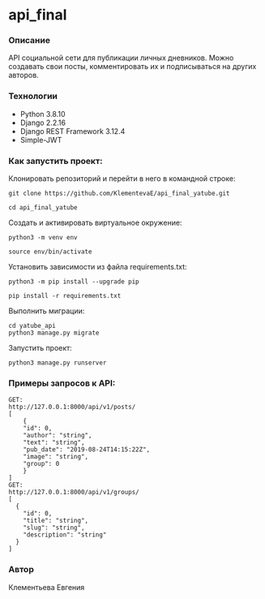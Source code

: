 # api_final

### Описание

API социальной сети для публикации личных дневников. Можно создавать свои посты, комментировать их и подписываться на других авторов.

### Технологии

- Python 3.8.10
- Django 2.2.16
- Django REST Framework 3.12.4
- Simple-JWT

### Как запустить проект:

Клонировать репозиторий и перейти в него в командной строке:

```
git clone https://github.com/KlementevaE/api_final_yatube.git
```

```
cd api_final_yatube

```

Cоздать и активировать виртуальное окружение:

```
python3 -m venv env
```

```
source env/bin/activate
```

Установить зависимости из файла requirements.txt:

```
python3 -m pip install --upgrade pip
```

```
pip install -r requirements.txt
```

Выполнить миграции:

```
cd yatube_api
python3 manage.py migrate
```

Запустить проект:

```
python3 manage.py runserver
```
### Примеры запросов к API:
```
GET:
http://127.0.0.1:8000/api/v1/posts/
[
    {
    "id": 0,
    "author": "string",
    "text": "string",
    "pub_date": "2019-08-24T14:15:22Z",
    "image": "string",
    "group": 0
    }
]
GET:
http://127.0.0.1:8000/api/v1/groups/
[
  {
    "id": 0,
    "title": "string",
    "slug": "string",
    "description": "string"
  }
]
```
### Автор

Клементьева Евгения
